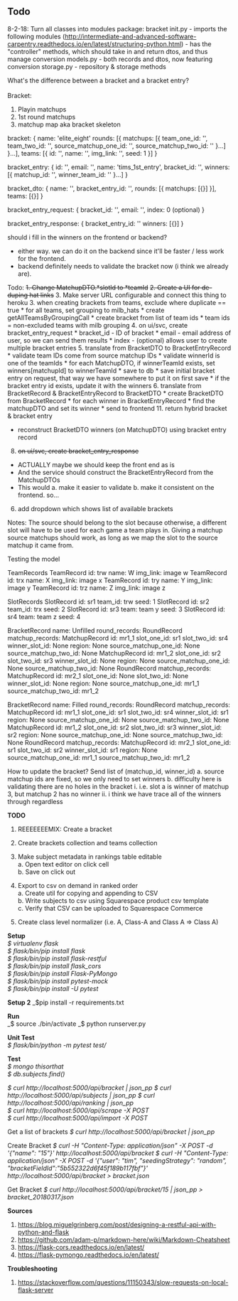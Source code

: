 Todo
----
8-2-18: Turn all classes into modules
package: bracket
    init.py
        - imports the following modules (http://intermediate-and-advanced-software-carpentry.readthedocs.io/en/latest/structuring-python.html)
        - has the "controller" methods, which should take in and return dtos, and thus manage conversion
    models.py - both records and dtos, now featuring conversion
    storage.py - repository & storage methods


  
What's the difference between a bracket and a bracket entry?  
<br>Bracket:
1. Playin matchups
2. 1st round matchups
3. matchup map aka bracket skeleton

bracket: {
    name: 'elite_eight'
    rounds: [{
        matchups: [{
            team_one_id: '',
            team_two_id: '',
            source_matchup_one_id: '',
            source_matchup_two_id: ''
        }...]
    }...],
    teams: [{
        id: '',
        name: '',
        img_link: '',
        seed: 1
    }]
}

bracket_entry: {
    id: '',
    email: '',
    name: 'tims_1st_entry',
    bracket_id: '',
    winners: [{
        matchup_id: '',
        winner_team_id: ''
    }...]
}

bracket_dto: {
    name: '',
    bracket_entry_id: '',
    rounds: [{
        matchups: [{}]
    }],
    teams: [{}]
}

bracket_entry_request: {
    bracket_id: '',
    email: '',
    index: 0 (optional)
}

bracket_entry_response: {
    bracket_entry_id: ''
    winners: [{}]
}

should i fill in the winners on the frontend or backend?
* either way. we can do it on the backend since it'll be faster / less work for the frontend.
* backend definitely needs to validate the bracket now (i think we already are).



Todo:
~~1. Change MatchupDTO.*slotId to *teamId~~
~~2. Create a UI for de-duping hat links~~
3. Make server URL configurable and connect this thing to heroku
3. when creating brackets from teams, exclude where duplicate == true
    * for all teams, set grouping to milb_hats
    * create getAllTeamsByGroupingCall
    * create bracket from list of team ids
        * team ids = non-excluded teams with milb grouping
4. on ui/svc, create bracket_entry_request
    * bracket_id - ID of bracket
    * email - email address of user, so we can send them results
    * index - (optional) allows user to create multiple bracket entries
5. translate from BracketDTO to BracketEntryRecord
    * validate team IDs come from source matchup IDs
    * validate winnerId is one of the teamIds
    * for each MatchupDTO, if winnerTeamId exists, set winners[matchupId] to winnerTeamId
    * save to db
        * save initial bracket entry on request, that way we have somewhere to put it on first save
        * if the bracket entry id exists, update it with the winners
6. translate from BracketRecord & BracketEntryRecord to BracketDTO
    * create BracketDTO from BracketRecord
    * for each winner in BracketEntryRecord
        * find the matchupDTO and set its winner
    * send to frontend
11. return hybrid bracket & bracket entry
* reconstruct BracketDTO winners (on MatchupDTO) using bracket entry record


8. ~~on ui/svc, create bracket_entry_response~~
* ACTUALLY maybe we should keep the front end as is
* And the service should construct the BracketEntryRecord from the MatchupDTOs
* This would
a. make it easier to validate
b. make it consistent on the frontend. so...


6. add dropdown which shows list of available brackets

Notes:
The source should belong to the slot because otherwise, a different slot will have
to be used for each game a team plays in.
Giving a matchup source matchups should work, as long as we map the slot to the
source matchup it came from.

Testing the model

TeamRecords
    TeamRecord
        id: trw
        name: W
        img_link: image w
    TeamRecord
        id: trx
        name: X
        img_link: image x
    TeamRecord
        id: try
        name: Y
        img_link: image y
    TeamRecord
        id: trz
        name: Z
        img_link: image z
        
SlotRecords
    SlotRecord
        id: sr1
        team_id: trw
        seed: 1
    SlotRecord
        id: sr2
        team_id: trx
        seed: 2
    SlotRecord
        id: sr3
        team: team y
        seed: 3
    SlotRecord
        id: sr4
        team: team z
        seed: 4

BracketRecord
    name: Unfilled
    round_records:
        RoundRecord
            matchup_records:
                MatchupRecord
                    id: mr1_1
                    slot_one_id: sr1
                    slot_two_id: sr4
                    winner_slot_id: None
                    region: None
                    source_matchup_one_id: None
                    source_matchup_two_id: None
                MatchupRecord
                    id: mr1_2
                    slot_one_id: sr2
                    slot_two_id: sr3
                    winner_slot_id: None
                    region: None
                    source_matchup_one_id: None
                    source_matchup_two_id: None
        RoundRecord
            matchup_records:
                MatchupRecord
                    id: mr2_1
                    slot_one_id: None
                    slot_two_id: None
                    winner_slot_id: None
                    region: None
                    source_matchup_one_id: mr1_1
                    source_matchup_two_id: mr1_2

BracketRecord
    name: Filled
    round_records:
        RoundRecord
            matchup_records:
                MatchupRecord
                    id: mr1_1
                    slot_one_id: sr1
                    slot_two_id: sr4
                    winner_slot_id: sr1
                    region: None
                    source_matchup_one_id: None
                    source_matchup_two_id: None
                MatchupRecord
                    id: mr1_2
                    slot_one_id: sr2
                    slot_two_id: sr3
                    winner_slot_id: sr2
                    region: None
                    source_matchup_one_id: None
                    source_matchup_two_id: None
        RoundRecord
            matchup_records:
                MatchupRecord
                    id: mr2_1
                    slot_one_id: sr1
                    slot_two_id: sr2
                    winner_slot_id: sr1
                    region: None
                    source_matchup_one_id: mr1_1
                    source_matchup_two_id: mr1_2
        
        
                    
              
                    
        

How to update the bracket?
Send list of (matchup_id, winner_id)
    a. source matchup ids are fixed, so we only need to set winners
    b. difficulty here is validating there are no holes in the bracket
        i. i.e. slot a is winner of matchup 3, but matchup 2 has no winner
        ii. i think we have trace all of the winners through regardless


**TODO**  
1. REEEEEEEMIX: Create a bracket  
1. Create brackets collection and teams collection


1. Make subject metadata in rankings table editable  
a. Open text editor on click cell  
b. Save on click out   
1. Export to csv on demand in ranked order  
a. Create util for copying and appending to CSV  
b. Write subjects to csv using Squarespace product csv template  
c. Verify that CSV can be uploaded to Squarespace Commerce
1. Create class level normalizer (i.e. A, Class-A and Class A => Class A)
  
**Setup**  
_$ virtualenv flask_  
_$ flask/bin/pip install flask_  
_$ flask/bin/pip install flask-restful_  
_$ flask/bin/pip install flask_cors_  
_$ flask/bin/pip install Flask-PyMongo_  
_$ flask/bin/pip install pytest-mock_  
_$ flask/bin/pip install -U pytest_  

**Setup 2**
_$pip install -r requirements.txt


**Run**  
_$ source ./bin/activate
_$ python runserver.py  

**Unit Test**  
_$ flask/bin/python -m pytest test/_  

**Test**  
_$ mongo thisorthat_  
_$ db.subjects.find()_  

_$ curl http://localhost:5000/api/bracket | json_pp_
_$ curl http://localhost:5000/api/subjects | json_pp_
_$ curl http://localhost:5000/api/ranking | json_pp_  
_$ curl http://localhost:5000/api/scrape -X POST_   
_$ curl http://localhost:5000/api/import -X POST_

Get a list of brackets
_$ curl http://localhost:5000/api/bracket | json_pp_

Create Bracket
_$ curl -H "Content-Type: application/json" -X POST -d '{"name": "15"}' http://localhost:5000/api/bracket_
_$ curl -H "Content-Type: application/json" -X POST -d '{"user": "tim", "seedingStrategy": "random", "bracketFieldId":"5b552322d6f45f189b117fbf"}' http://localhost:5000/api/bracket > bracket.json_

Get Bracket
_$ curl http://localhost:5000/api/bracket/15 | json_pp > bracket_20180317.json_


**Sources**
1. https://blog.miguelgrinberg.com/post/designing-a-restful-api-with-python-and-flask
2. https://github.com/adam-p/markdown-here/wiki/Markdown-Cheatsheet
3. https://flask-cors.readthedocs.io/en/latest/
4. https://flask-pymongo.readthedocs.io/en/latest/

**Troubleshooting**
1. https://stackoverflow.com/questions/11150343/slow-requests-on-local-flask-server

